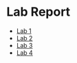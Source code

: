 # Lab Report
* [Lab 1](lab-report-1-week-2.md)
* [Lab 2](Lab-Report-2-week-4.md)
* [Lab 3](lab-report-3-week-6.md)
* [Lab 4](lab-report-4-week-8.md)
